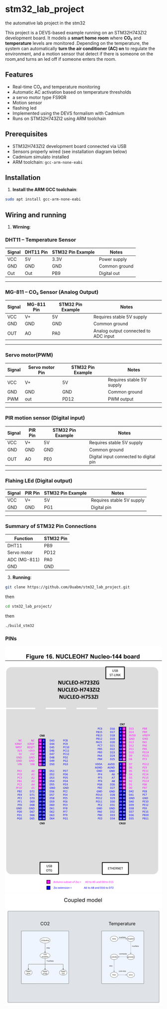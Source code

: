 # stm32_lab_project
the automative lab project in the stm32

This project is a DEVS-based example running on an STM32H743ZI2 development board. It models a **smart home room** where **CO₂** and **temperature** levels are monitored .Depending on the temperature, the system can automatically **turn the air conditioner (AC) on** to regulate the environment, and a motion sensor that detect if there is someone on the room,and turns an led off if someone enters the room.

## Features

- Real-time CO₂ and temperature monitoring
- Automatic AC activation based on temperature thresholds
- a servo motor type FS90R
- Motion sensor
- flashing led 
- Implemented using the DEVS formalism with Cadmium
- Runs on STM32H743ZI2 using ARM toolchain

## Prerequisites

- STM32H743ZI2 development board connected via USB
- Sensors properly wired (see installation diagram below)
- Cadmium simulato installed
- ARM toolchain: `gcc-arm-none-eabi`

## Installation

1. **Install the ARM GCC toolchain**:

```bash
sudo apt install gcc-arm-none-eabi
```
## Wiring and running 
1. **Wirning**:
### DHT11 – Temperature Sensor

| Signal | DHT11  Pin | STM32 Pin Example | Notes                        |
|--------|------------|-------------------|------------------------------|
| VCC    | 5V         | 3.3V              | Power supply                 |
| GND    | GND        | GND               | Common ground                |
| Out    | Out        | PB9               | Digital out                  |

---

### MG-811 – CO₂ Sensor (Analog Output)

| Signal | MG-811 Pin | STM32 Pin Example | Notes                                 |
|--------|------------|-------------------|---------------------------------------|
| VCC    | V+         | 5V                | Requires stable 5V supply             |
| GND    | GND        | GND               | Common ground                         |
| OUT    | AO         | PA0               | Analog output connected to ADC input  |

---

### Servo motor(PWM)

| Signal | Servo motor Pin | STM32 Pin Example | Notes                                 |
|--------|-----------------|-------------------|---------------------------------------|
| VCC    | V+              | 5V                | Requires stable 5V supply             |
| GND    | GND             | GND               | Common ground                         |
| PWM    | out             | PD12              | PWM output                            |

---
### PIR motion sensor (Digital input)

| Signal | PIR Pin    | STM32 Pin Example | Notes                                   |
|--------|------------|-------------------|-----------------------------------------|
| VCC    | V+         | 5V                | Requires stable 5V supply               |
| GND    | GND        | GND               | Common ground                           |
| OUT    | AO         | PE0               | Digital input connected to digital pin  |

---
### Flahing LEd (Digital output)

| Signal | PIR Pin    | STM32 Pin Example | Notes                                   |
|--------|------------|-------------------|-----------------------------------------|
| VCC    | V+         | 5V                | Requires stable 5V supply               |
| GND    | GND        | PG1               | Digital pin                             |

---

### Summary of STM32 Pin Connections

| Function         | STM32 Pin |
|------------------|-----------|
| DHT11            | PB9       |
| Servo motor      | PD12      |
| ADC (MG-811)     | PA0       |
| GND              | GND       |


3. **Running**:

```bash
git clone https://github.com/Ouabm/stm32_lab_project.git
```
  then
```bash
cd stm32_lab_project/
```
  then
```bash
./build_stm32
```
### PINs
![Aperçu](assets/pins.png)
![Aperçu](assets/img.jpeg)

